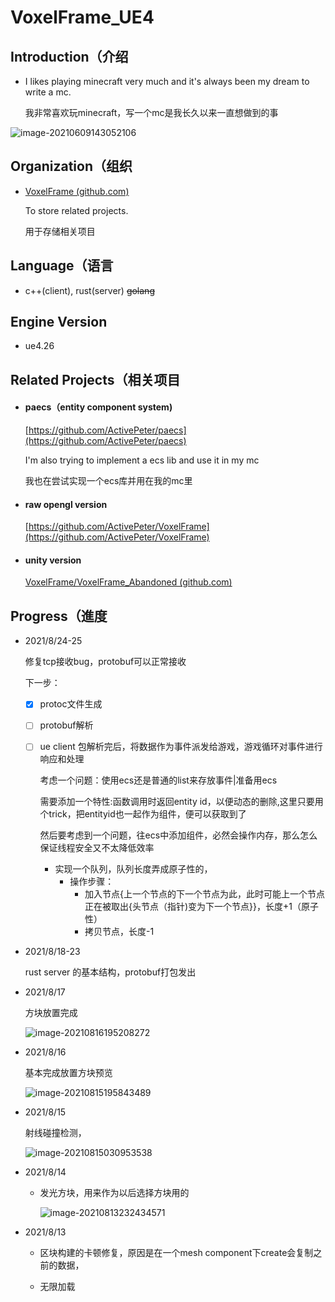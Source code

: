 # VoxelFrame_UE4
## Introduction（介绍

- I likes playing minecraft very much and it's always been my dream to write a mc.

  我非常喜欢玩minecraft，写一个mc是我长久以来一直想做到的事

![image-20210609143052106](https://hanbaoaaa.xyz/tuchuang/images/2021/06/09/image-20210609143052106.png)

## Organization（组织

- [VoxelFrame (github.com)](https://github.com/VoxelFrame)   

  To store related projects.

  用于存储相关项目

## Language（语言

- c++(client), rust(server) ~~golang~~ 

## Engine Version

- ue4.26

## Related Projects（相关项目

- #### paecs（entity component system)

  [https://github.com/ActivePeter/paecs](https://github.com/ActivePeter/paecs)

  I'm also trying to implement a ecs lib and use it in my mc

  我也在尝试实现一个ecs库并用在我的mc里

- #### raw opengl version

  [https://github.com/ActivePeter/VoxelFrame](https://github.com/ActivePeter/VoxelFrame)

- #### unity version

  [VoxelFrame/VoxelFrame_Abandoned (github.com)](https://github.com/VoxelFrame/VoxelFrame_Abandoned)

## Progress（進度

- 2021/8/24-25

  修复tcp接收bug，protobuf可以正常接收

  下一步：

   - [x] protoc文件生成

   - [ ] protobuf解析

   - [ ] ue client 包解析完后，将数据作为事件派发给游戏，游戏循环对事件进行响应和处理

     考虑一个问题：使用ecs还是普通的list来存放事件|准备用ecs

     需要添加一个特性:函数调用时返回entity id，以便动态的删除,这里只要用个trick，把entityid也一起作为组件，便可以获取到了

     然后要考虑到一个问题，往ecs中添加组件，必然会操作内存，那么怎么保证线程安全又不太降低效率

     - 实现一个队列，队列长度弄成原子性的，
       - 操作步骤：
         - 加入节点{上一个节点的下一个节点为此，此时可能上一个节点正在被取出{头节点（指针)变为下一个节点}}，长度+1（原子性）
         - 拷贝节点，长度-1

     

- 2021/8/18-23

  rust server 的基本结构，protobuf打包发出

  

- 2021/8/17

  方块放置完成

  ![image-20210816195208272](https://hanbaoaaa.xyz/tuchuang/images/2021/08/16/image-20210816195208272.png)

- 2021/8/16

  基本完成放置方块预览

  ![image-20210815195843489](https://hanbaoaaa.xyz/tuchuang/images/2021/08/15/image-20210815195843489.png)

- 2021/8/15

  射线碰撞检测，

  ![image-20210815030953538](https://hanbaoaaa.xyz/tuchuang/images/2021/08/15/image-20210815030953538.png)

- 2021/8/14

  - 发光方块，用来作为以后选择方块用的

    ![image-20210813232434571](https://hanbaoaaa.xyz/tuchuang/images/2021/08/13/image-20210813232434571.png)

- 2021/8/13

  - 区块构建的卡顿修复，原因是在一个mesh component下create会复制之前的数据，

  - 无限加载

    

